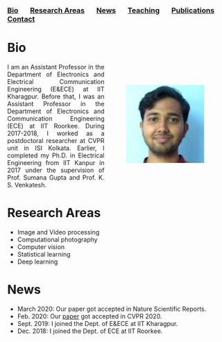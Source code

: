 ### [Bio](#bio) &nbsp; &nbsp; &nbsp; [Research Areas](#research-areas) &nbsp; &nbsp; &nbsp; [News](#news) &nbsp; &nbsp; &nbsp; [Teaching](teaching.md) &nbsp; &nbsp; &nbsp; [Publications](publications.md) &nbsp; &nbsp; &nbsp; [Contact](contact.md)

# Bio
<img src="saumikfec_0.jpg" alt="Saumik Bhattacharya" width="180" height="180" align="right" HSPACE="50" VSPACE="50" />
<p align = "justify"> I am an Assistant Professor in the Department of Electronics and Electrical Communication Engineering (E&ECE) at IIT Kharagpur. Before that, I was an Assistant Professor in the Department of Electronics and Communication Engineering (ECE) at IIT Roorkee. During 2017-2018, I worked as a postdoctoral researcher at CVPR unit in ISI Kolkata. Earlier, I completed my Ph.D. in Electrical Engineering from IIT Kanpur in 2017 under the supervision of Prof. Sumana Gupta and Prof. K. S. Venkatesh. </p>
 

# Research Areas
* Image and Video processing
* Computational photography
* Computer vision
* Statistical learning
* Deep learning

# News
* March 2020: Our paper got accepted in Nature Scientific Reports.
* Feb. 2020: Our [paper](https://arxiv.org/abs/1903.01192) got accepted in CVPR 2020.
* Sept. 2019: I joined the Dept. of E&ECE at IIT Kharagpur.
* Dec. 2018: I joined the Dept. of ECE at IIT Roorkee.

